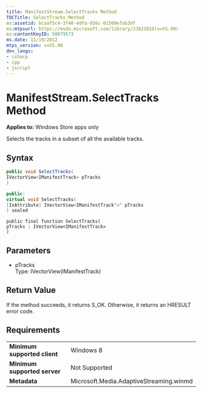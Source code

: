 ```yaml
---
title: ManifestStream.SelectTracks Method
TOCTitle: SelectTracks Method
ms:assetid: bcaaf5c4-3f40-4dfa-926c-01508efab3df
ms:mtpsurl: https://msdn.microsoft.com/library/JJ822819(v=VS.90)
ms:contentKeyID: 50079573
ms.date: 11/19/2012
mtps_version: v=VS.90
dev_langs:
- csharp
- cpp
- jscript
---
```


# ManifestStream.SelectTracks Method

**Applies to:** Windows Store apps only

Selects the tracks in a subset of all the available tracks.

## Syntax

```csharp
public void SelectTracks(
IVectorView<IManifestTrack> pTracks
)
```

```cpp
public:
virtual void SelectTracks(
[InAttribute] IVectorView<IManifestTrack^>^ pTracks
) sealed
```

```jscript
public final function SelectTracks(
pTracks : IVectorView<IManifestTrack>
)
```

## Parameters

  - pTracks  
    Type: IVectorView(IManifestTrack)

## Return Value

If the method succeeds, it returns S\_OK. Otherwise, it returns an HRESULT error code.

## Requirements

|||
|--- |--- |
|**Minimum supported client**|Windows 8|
|**Minimum supported server**|Not Supported|
|**Metadata**|Microsoft.Media.AdaptiveStreaming.winmd|
